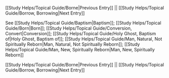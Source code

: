 [[Study Helps/Topical Guide/Borne|Previous Entry]]  ||  [[Study Helps/Topical Guide/Borrow, Borrowing|Next Entry]]

 See [[Study Helps/Topical Guide/Baptism|Baptism]]; [[Study Helps/Topical Guide/Born|Born]]; [[Study Helps/Topical Guide/Conversion, Convert|Conversion]]; [[Study Helps/Topical Guide/Holy Ghost, Baptism of|Holy Ghost, Baptism of]]; [[Study Helps/Topical Guide/Man, Natural, Not Spiritually Reborn|Man, Natural, Not Spiritually Reborn]]; [[Study Helps/Topical Guide/Man, New, Spiritually Reborn|Man, New, Spiritually Reborn]]

[[Study Helps/Topical Guide/Borne|Previous Entry]]  ||  [[Study Helps/Topical Guide/Borrow, Borrowing|Next Entry]]